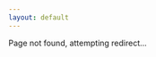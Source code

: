 ```yaml
---
layout: default
---
```


Page not found, attempting redirect...

<script>
  window.location.replace('https://dnnsmnstrr.vercel.app/api/redirect' + window.location.pathname + '?noReturn=true')
</script>
